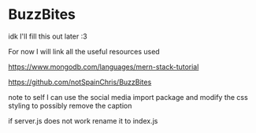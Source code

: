 # BuzzBites

idk I'll fill this out later :3

For now I will link all the useful resources used

https://www.mongodb.com/languages/mern-stack-tutorial

https://github.com/notSpainChris/BuzzBites

note to self I can use the social media import package and modify the css styling to possibly remove the caption

if server.js does not work rename it to index.js